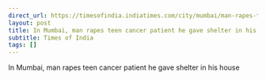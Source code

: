 ```yaml
---
direct_url: https://timesofindia.indiatimes.com/city/mumbai/man-rapes-teen-cancer-patient-he-shelteredin-his-house/articleshow/120021645.cms
layout: post
title: In Mumbai, man rapes teen cancer patient he gave shelter in his house
subtitle: Times of India
tags: []
---
```


In Mumbai, man rapes teen cancer patient he gave shelter in his house
